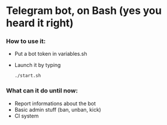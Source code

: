 # Telegram bot, on Bash (yes you heard it right)

### How to use it:

- Put a bot token in variables.sh

- Launch it by typing 

  ```bash
  ./start.sh
  ```

### What can it do until now:

- Report informations about the bot
- Basic admin stuff (ban, unban, kick)
- CI system

